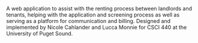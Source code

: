 A web application to assist with the renting process between landlords and tenants, helping with the application and screening process as well as serving as a platform for communication and billing. Designed and implemented by Nicole Cahlander and Lucca Monnie for CSCI 440 at the University of Puget Sound.

